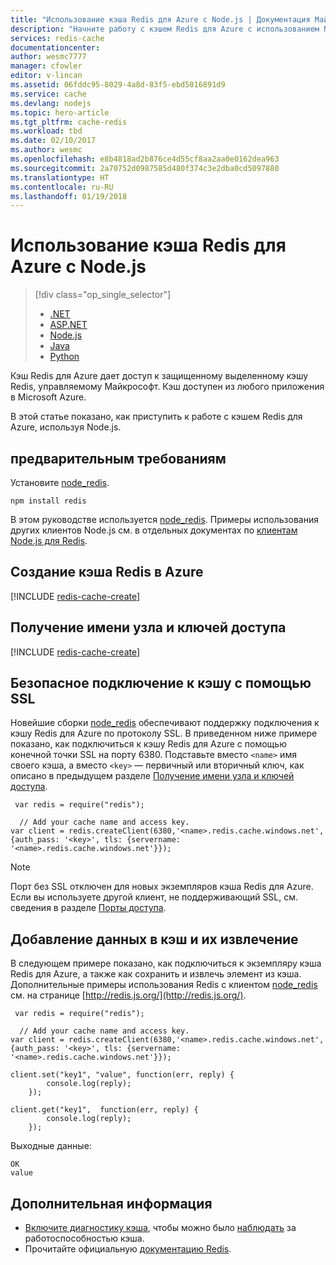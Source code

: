 ```yaml
---
title: "Использование кэша Redis для Azure с Node.js | Документация Майкрософт"
description: "Начните работу с кэшем Redis для Azure с использованием Node.js и node_redis."
services: redis-cache
documentationcenter: 
author: wesmc7777
manager: cfowler
editor: v-lincan
ms.assetid: 06fddc95-8029-4a8d-83f5-ebd5016891d9
ms.service: cache
ms.devlang: nodejs
ms.topic: hero-article
ms.tgt_pltfrm: cache-redis
ms.workload: tbd
ms.date: 02/10/2017
ms.author: wesmc
ms.openlocfilehash: e8b4818ad2b876ce4d55cf8aa2aa0e0162dea963
ms.sourcegitcommit: 2a70752d0987585d480f374c3e2dba0cd5097880
ms.translationtype: HT
ms.contentlocale: ru-RU
ms.lasthandoff: 01/19/2018
---
```

# <a name="how-to-use-azure-redis-cache-with-nodejs"></a>Использование кэша Redis для Azure с Node.js
> [!div class="op_single_selector"]
> * [.NET](cache-dotnet-how-to-use-azure-redis-cache.md)
> * [ASP.NET](cache-web-app-howto.md)
> * [Node.js](cache-nodejs-get-started.md)
> * [Java](cache-java-get-started.md)
> * [Python](cache-python-get-started.md)
> 
> 

Кэш Redis для Azure дает доступ к защищенному выделенному кэшу Redis, управляемому Майкрософт. Кэш доступен из любого приложения в Microsoft Azure.

В этой статье показано, как приступить к работе с кэшем Redis для Azure, используя Node.js. 

## <a name="prerequisites"></a>предварительным требованиям
Установите [node_redis](https://github.com/mranney/node_redis).

    npm install redis

В этом руководстве используется [node_redis](https://github.com/mranney/node_redis). Примеры использования других клиентов Node.js см. в отдельных документах по [клиентам Node.js для Redis](http://redis.io/clients#nodejs).

## <a name="create-a-redis-cache-on-azure"></a>Создание кэша Redis в Azure
[!INCLUDE [redis-cache-create](../../includes/redis-cache-create.md)]

## <a name="retrieve-the-host-name-and-access-keys"></a>Получение имени узла и ключей доступа
[!INCLUDE [redis-cache-create](../../includes/redis-cache-access-keys.md)]

## <a name="connect-to-the-cache-securely-using-ssl"></a>Безопасное подключение к кэшу с помощью SSL
Новейшие сборки [node_redis](https://github.com/mranney/node_redis) обеспечивают поддержку подключения к кэшу Redis для Azure по протоколу SSL. В приведенном ниже примере показано, как подключиться к кэшу Redis для Azure с помощью конечной точки SSL на порту 6380. Подставьте вместо `<name>` имя своего кэша, а вместо `<key>` — первичный или вторичный ключ, как описано в предыдущем разделе [Получение имени узла и ключей доступа](#retrieve-the-host-name-and-access-keys).

     var redis = require("redis");

      // Add your cache name and access key.
    var client = redis.createClient(6380,'<name>.redis.cache.windows.net', {auth_pass: '<key>', tls: {servername: '<name>.redis.cache.windows.net'}});

> [!NOTE]
> Порт без SSL отключен для новых экземпляров кэша Redis для Azure. Если вы используете другой клиент, не поддерживающий SSL, см. сведения в разделе [Порты доступа](cache-configure.md#access-ports).
> 
> 

## <a name="add-something-to-the-cache-and-retrieve-it"></a>Добавление данных в кэш и их извлечение
В следующем примере показано, как подключиться к экземпляру кэша Redis для Azure, а также как сохранить и извлечь элемент из кэша. Дополнительные примеры использования Redis с клиентом [node_redis](https://github.com/mranney/node_redis) см. на странице [http://redis.js.org/](http://redis.js.org/).

     var redis = require("redis");

      // Add your cache name and access key.
    var client = redis.createClient(6380,'<name>.redis.cache.windows.net', {auth_pass: '<key>', tls: {servername: '<name>.redis.cache.windows.net'}});

    client.set("key1", "value", function(err, reply) {
            console.log(reply);
        });

    client.get("key1",  function(err, reply) {
            console.log(reply);
        });

Выходные данные:

    OK
    value


## <a name="next-steps"></a>Дополнительная информация
* [Включите диагностику кэша](cache-how-to-monitor.md#enable-cache-diagnostics), чтобы можно было [наблюдать](cache-how-to-monitor.md) за работоспособностью кэша.
* Прочитайте официальную [документацию Redis](http://redis.io/documentation).

